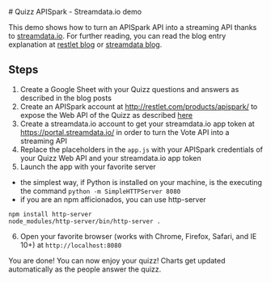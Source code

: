 # Quizz APISpark - Streamdata.io demo

This demo shows how to turn an APISpark API into a streaming API thanks to [streamdata.io](http://streamdata.io/). For 
further reading, you can read the blog entry explanation at [restlet blog](http://restlet.com/blog/2015/07/08/create-a-quiz-application-with-google-sheets-apispark-streamdata-io-and-d3-js/) or [streamdata blog](http://streamdata.io/blog/live-quiz-googlesheets-apispark-streamdataio-d3js/).

## Steps

1. Create a Google Sheet with your Quizz questions and answers as described in the blog posts
2. Create an APISpark account at http://restlet.com/products/apispark/ to expose the Web API of the Quizz as described [here](http://streamdata.io/blog/live-quiz-googlesheets-apispark-streamdataio-d3js/)
3. Create a streamdata.io account to get your streamdata.io app token at https://portal.streamdata.io/ in order to turn
the Vote API into a streaming API
4. Replace the placeholders in the `app.js` with your APISpark credentials of your Quizz Web API and your streamdata.io app token
5. Launch the app with your favorite server
  * the simplest way, if Python is installed on your machine, is the executing the command `python -m SimpleHTTPServer 8080` 
  * if you are an npm afficionados, you can use http-server
  
  ```
  npm install http-server
  node_modules/http-server/bin/http-server .
  ```  

6. Open your favorite browser (works with Chrome, Firefox, Safari, and IE 10+) at `http://localhost:8080`

You are done! You can now enjoy your quizz! Charts get updated automatically as the people answer the quizz.
